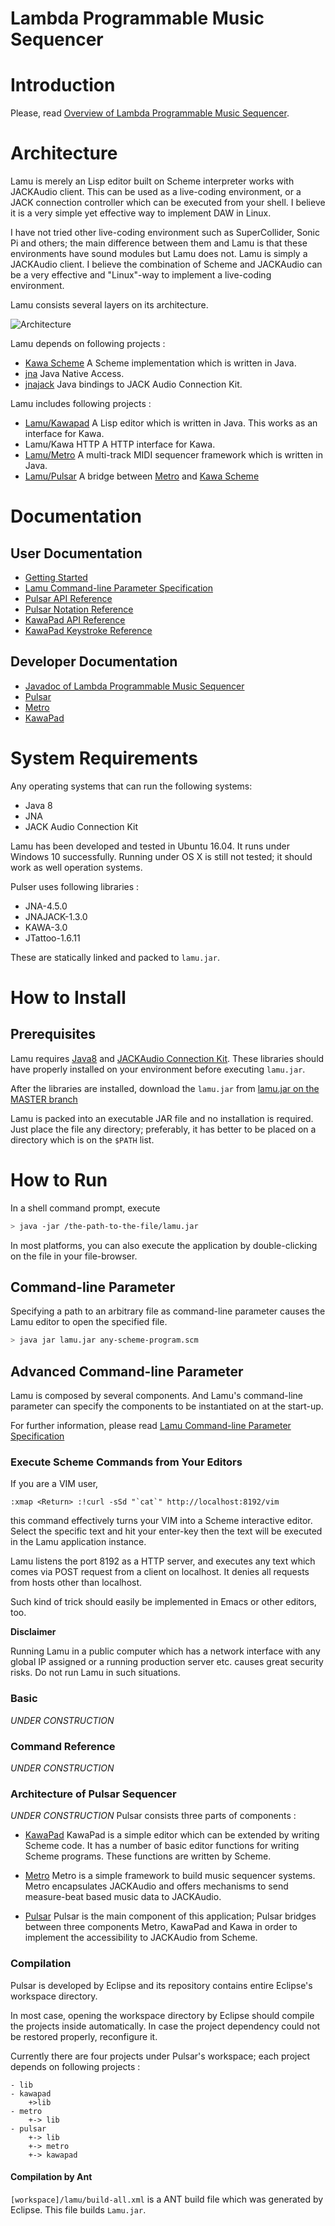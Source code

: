 
Lambda Programmable Music Sequencer 
===================================

# Introduction #
Please, read [Overview of Lambda Programmable Music Sequencer][lambda-music].

# Architecture #
Lamu is merely an Lisp editor built on Scheme interpreter works with JACKAudio 
client. This can be used as a live-coding environment, or a JACK connection 
controller which can be executed from your shell. I believe it is a very simple 
yet effective way to implement DAW in Linux. 

I have not tried other live-coding environment such as SuperCollider, Sonic Pi 
and others; the main difference between them and Lamu is that these 
environments have sound modules but Lamu does not. Lamu is simply a JACKAudio 
client. I believe the combination of Scheme and JACKAudio can be a very 
effective and "Linux"-way to implement a live-coding environment.

Lamu consists several layers on its architecture.

![Architecture][architecture]

Lamu depends on following projects :
- [Kawa Scheme][L_KAWA]
  A Scheme implementation which is written in Java.
- [jna][L_JNA]
  Java Native Access.
- [jnajack][L_JNAJACK]
  Java bindings to JACK Audio Connection Kit.

Lamu includes following projects :
- [Lamu/Kawapad](./workspace/kawapad/)
  A Lisp editor which is written in Java. This works as an interface for Kawa.
- Lamu/Kawa HTTP
  A HTTP interface for Kawa.
- [Lamu/Metro](./workspace/metro/)
  A multi-track MIDI sequencer framework which is written in Java.
- [Lamu/Pulsar](./workspace/pulsar/)
  A bridge between [Metro](./workspace/metro/) and [Kawa Scheme][L_KAWA]

# Documentation #

## User Documentation ##
- [Getting Started](./getting-started.md)
- [Lamu Command-line Parameter Specification](./workspace/build/docs/args-api/)
- [Pulsar API Reference](./workspace/build/docs/procs-api/)
- [Pulsar Notation Reference](./workspace/build/docs/notes-api/)
- [KawaPad API Reference](./workspace/kawapad/docs/api/)
- [KawaPad Keystroke Reference](./workspace/kawapad/docs/keystrokes/)

[# kawapad-api]: ./workspace/kawapad/docs.src/manual-kawapad-api.md
[# kawapad-keystroke]: ./workspace/kawapad/docs.src/manual-kawapad-keystroke.md

## Developer Documentation ##
- [Javadoc of Lambda Programmable Music Sequencer](./workspace/build/javadoc/)
- [Pulsar](./workspace/pulsar/readme.md)
- [Metro](./workspace/metro/readme.md)
- [KawaPad](./workspace/kawapad/)

# System Requirements #
Any operating systems that can run the following systems:
- Java 8
- JNA
- JACK Audio Connection Kit

Lamu has been developed and tested in Ubuntu 16.04. It runs under Windows 10
successfully. Running under OS X is still not tested; it should work as well 
operation systems.

Pulser uses following libraries :

- JNA-4.5.0
- JNAJACK-1.3.0
- KAWA-3.0
- JTattoo-1.6.11

These are statically linked and packed to `lamu.jar`.

# How to Install #

## Prerequisites ##
Lamu requires [Java8](https://www.java.com/en/download/) and [JACKAudio
Connection Kit](http://jackaudio.org/). These libraries should have properly 
installed on your environment before executing `lamu.jar`.

After the libraries are installed, download the `lamu.jar` from
[lamu.jar on the MASTER branch](https://github.com/lambda-music/lamu/blob/master/workspace/lamu/lamu.jar)

Lamu is packed into an executable JAR file and no installation is required.  
Just place the file any directory; preferably, it has better to be placed on a 
directory which is on the `$PATH` list.

# How to Run #

In a shell command prompt, execute

```bash
> java -jar /the-path-to-the-file/lamu.jar
```

In most platforms, you can also execute the application by double-clicking on
the file in your file-browser. 

## Command-line Parameter ##

Specifying a path to an arbitrary file as command-line parameter causes the 
Lamu editor to open the specified file.

```bash
> java jar lamu.jar any-scheme-program.scm
```

## Advanced Command-line Parameter ##
Lamu is composed by several components. And Lamu's command-line parameter can 
specify the components to be instantiated on at the start-up.

For further information, please read 
[Lamu Command-line Parameter Specification](./workspace/lamu/docs/args-api/)


### Execute Scheme Commands from Your Editors ###

If you are a VIM user, 
```VIM
:xmap <Return> :!curl -sSd "`cat`" http://localhost:8192/vim
```
this command effectively turns your VIM into a Scheme interactive editor. 
Select the specific text and hit your enter-key then the text will be executed 
in the Lamu application instance.

Lamu listens the port 8192 as a HTTP server, and executes any text which
comes via POST request from a client on localhost. It denies all requests from
hosts other than localhost.

Such kind of trick should easily be implemented in Emacs or other editors, too.


**Disclaimer**

Running Lamu in a public computer which has a network interface with any
global IP assigned or a running production server etc. causes great security
risks. Do not run Lamu in such situations.


### Basic  ###
_UNDER CONSTRUCTION_

### Command Reference ###
_UNDER CONSTRUCTION_

### Architecture of Pulsar Sequencer ###
_UNDER CONSTRUCTION_
Pulsar consists three parts of components :

- [KawaPad](./workspace/kawapad/readme.md )
  KawaPad is a simple editor which can be extended by writing Scheme code.
  It has a number of basic editor functions for writing Scheme programs. These
  functions are written by Scheme.

- [Metro](./workspace/metro/readme.md )
  Metro is a simple framework to build music sequencer systems. Metro
  encapsulates JACKAudio and offers mechanisms to send measure-beat based music
  data to JACKAudio.

- [Pulsar](./workspace/pulsar/readme.md )
  Pulsar is the main component of this application; Pulsar bridges between
  three components Metro, KawaPad and Kawa  in order to implement the
  accessibility to JACKAudio from Scheme.


### Compilation ###

Pulsar is developed by Eclipse and its repository contains entire
Eclipse's workspace directory.

In most case, opening the workspace directory by Eclipse should compile
the projects inside automatically. In case the project dependency could
not be restored properly, reconfigure it.

Currently there are four projects under Pulsar's workspace; each project
depends on following projects :

```memo
- lib
- kawapad
    +>lib
- metro 
    +-> lib
- pulsar 
    +-> lib
    +-> metro
    +-> kawapad
```

#### Compilation by Ant ####
`[workspace]/lamu/build-all.xml` is a ANT build file which was generated by
Eclipse. This file builds `Lamu.jar`.


[L_KAWA]: https://www.gnu.org/software/kawa/
[lambda-music]: ../
[architecture]:https://lambda-music.github.io/lamu/imgs/lambda-music-architecture-300.png
[L_JNA]:https://github.com/java-native-access/jna
[L_JNAJACK]:https://github.com/jaudiolibs/jnajack
[editor-movie]:./imgs/corresponding-parenthesis-movement.gif

[vim-modeline]: # ( vim: set spell expandtab fo+=awlt : )
